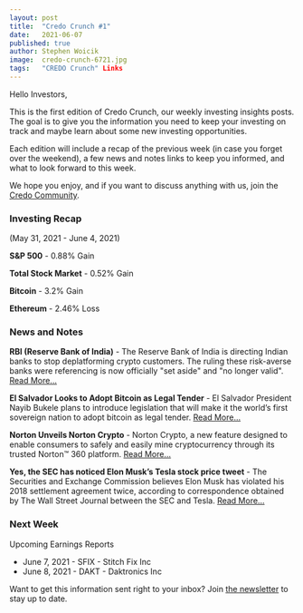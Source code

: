 ```yaml
---
layout: post
title:  "Credo Crunch #1"
date:   2021-06-07
published: true
author: Stephen Woicik
image:  credo-crunch-6721.jpg
tags:   "CREDO Crunch" Links
---
```

Hello Investors,
 
This is the first edition of Credo Crunch, our weekly investing insights posts. The goal is to give you the information you need to keep your investing on track and maybe learn about some new investing opportunities. 
 
Each edition will include a recap of the previous week (in case you forget over the weekend), a few news and notes links to keep you informed, and what to look forward to this week. 
 
We hope you enjoy, and if you want to discuss anything with us, join the [Credo Community](https://github.com/investwithcredo/CredoCommunity/discussions). 

### Investing Recap
(May 31, 2021 - June 4, 2021)
 
**S&P 500** - 0.88% Gain

**Total Stock Market** - 0.52% Gain
 
**Bitcoin** - 3.2% Gain
 
**Ethereum** - 2.46% Loss

### News and Notes

**RBI (Reserve Bank of India)** - The Reserve Bank of India is directing Indian banks to stop deplatforming crypto customers. The ruling these risk-averse banks were referencing is now officially "set aside" and "no longer valid". [Read More...](https://twitter.com/balajis/status/1399368671194091520)

**El Salvador Looks to Adopt Bitcoin as Legal Tender** - El Salvador President Nayib Bukele plans to introduce legislation that will make it the world’s first sovereign nation to adopt bitcoin as legal tender. [Read More...](https://www.cnbc.com/2021/06/05/el-salvador-becomes-the-first-country-to-adopt-bitcoin-as-legal-tender-.html)

**Norton Unveils Norton Crypto** - Norton Crypto, a new feature designed to enable consumers to safely and easily mine cryptocurrency through its trusted Norton™ 360 platform. [Read More...](https://investor.nortonlifelock.com/About/Investors/press-releases/press-release-details/2021/NortonLifeLock-Unveils-Norton-Crypto/default.aspx)

**Yes, the SEC has noticed Elon Musk’s Tesla stock price tweet** - The Securities and Exchange Commission believes Elon Musk has violated his 2018 settlement agreement twice, according to correspondence obtained by The Wall Street Journal between the SEC and Tesla. [Read More...](https://www.theverge.com/2021/6/1/22463920/elon-musk-stock-price-tweets-sec)
 
### Next Week
 
Upcoming Earnings Reports
- June 7, 2021 - SFIX - Stitch Fix Inc
- June 8, 2021 - DAKT - Daktronics Inc

Want to get this information sent right to your inbox? Join [the newsletter](https://invest-with-credo.aweb.page/p/9e43c427-cf60-4bff-9100-574b16615fd0) to stay up to date. 
